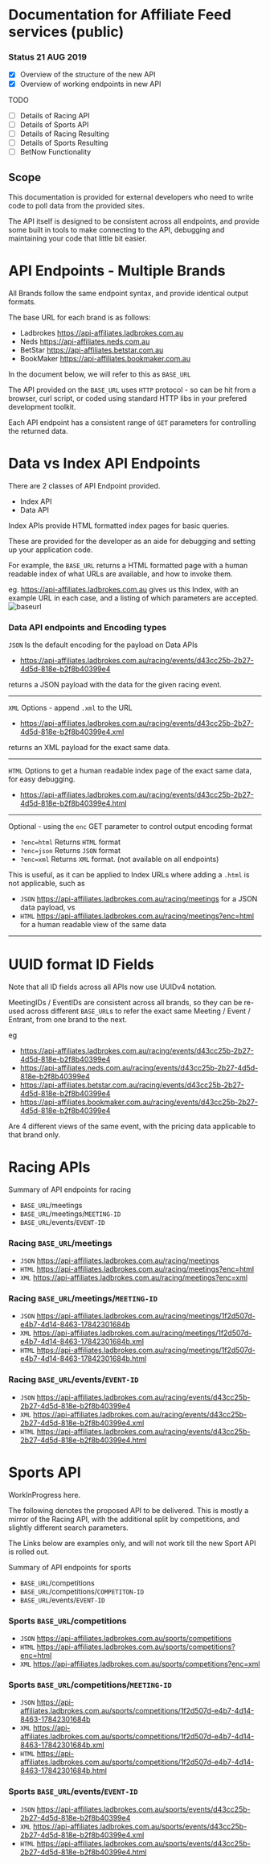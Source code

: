 # Documentation for Affiliate Feed services (public)

### Status 21 AUG 2019
- [x] Overview of the structure of the new API
- [x] Overview of working endpoints in new API

TODO
- [ ] Details of Racing API
- [ ] Details of Sports API
- [ ] Details of Racing Resulting
- [ ] Details of Sports Resulting
- [ ] BetNow Functionality

## Scope

This documentation is provided for external developers who need to write code to poll data from the provided 
sites.

The API itself is designed to be consistent across all endpoints, and provide some built in tools to make
connecting to the API, debugging and maintaining your code that little bit easier.

# API Endpoints - Multiple Brands

All Brands follow the same endpoint syntax, and provide identical output formats.

The base URL for each brand is as follows: 

- Ladbrokes https://api-affiliates.ladbrokes.com.au
- Neds https://api-affiliates.neds.com.au
- BetStar https://api-affiliates.betstar.com.au
- BookMaker https://api-affiliates.bookmaker.com.au

In the document below, we will refer to this as `BASE_URL`

The API provided on the `BASE_URL` uses `HTTP` protocol - so can be hit from a browser, curl script, or coded using
standard HTTP libs in your prefered development toolkit.

Each API endpoint has a consistent range of `GET` parameters for controlling the returned data.

# Data vs Index API Endpoints

There are 2 classes of API Endpoint provided.

- Index API
- Data API

Index APIs provide HTML formatted index pages for basic queries.
  
These are provided for the developer as an aide for debugging and setting up your application code.

For example, the `BASE_URL` returns a HTML formatted page with a human readable index of what URLs
are available, and how to invoke them.

eg. https://api-affiliates.ladbrokes.com.au gives us this Index, with an example URL in each case,
and a listing of which parameters are accepted.
![baseurl](screenshots/1.png)

### Data API endpoints and Encoding types

`JSON` Is the default encoding for the payload on Data APIs

- https://api-affiliates.ladbrokes.com.au/racing/events/d43cc25b-2b27-4d5d-818e-b2f8b40399e4 

returns a JSON payload with the data for the given racing event.

---

`XML` Options - append `.xml` to the URL

- https://api-affiliates.ladbrokes.com.au/racing/events/d43cc25b-2b27-4d5d-818e-b2f8b40399e4.xml

returns an XML payload for the exact same data.

---

`HTML` Options to get a human readable index page of the exact same data, for easy debugging. 

- https://api-affiliates.ladbrokes.com.au/racing/events/d43cc25b-2b27-4d5d-818e-b2f8b40399e4.html

---

Optional - using the `enc` GET parameter to control output encoding format

- `?enc=html`  Returns `HTML` format 
- `?enc=json`  Returns `JSON` format
- `?enc=xml` Returns `XML` format.  (not available on all endpoints)

This is useful, as it can be applied to Index URLs where adding a `.html` is not applicable, such as 

- `JSON` https://api-affiliates.ladbrokes.com.au/racing/meetings for a JSON data payload, vs
- `HTML` https://api-affiliates.ladbrokes.com.au/racing/meetings?enc=html for a human readable view of the same data

---

# UUID format ID Fields

Note that all ID fields across all APIs now use UUIDv4 notation.

MeetingIDs / EventIDs are consistent across all brands, so they can be re-used across 
different `BASE_URL`s to refer the exact same Meeting / Event / Entrant, from one brand to the next.

eg

- https://api-affiliates.ladbrokes.com.au/racing/events/d43cc25b-2b27-4d5d-818e-b2f8b40399e4
- https://api-affiliates.neds.com.au/racing/events/d43cc25b-2b27-4d5d-818e-b2f8b40399e4
- https://api-affiliates.betstar.com.au/racing/events/d43cc25b-2b27-4d5d-818e-b2f8b40399e4
- https://api-affiliates.bookmaker.com.au/racing/events/d43cc25b-2b27-4d5d-818e-b2f8b40399e4

Are 4 different views of the same event, with the pricing data applicable to that brand only.


# Racing APIs

Summary of API endpoints for racing
- `BASE_URL`/meetings
- `BASE_URL`/meetings/`MEETING-ID`
- `BASE_URL`/events/`EVENT-ID`

### Racing `BASE_URL`/meetings

- `JSON` https://api-affiliates.ladbrokes.com.au/racing/meetings
- `HTML` https://api-affiliates.ladbrokes.com.au/racing/meetings?enc=html
- `XML` https://api-affiliates.ladbrokes.com.au/racing/meetings?enc=xml

### Racing `BASE_URL`/meetings/`MEETING-ID`

- `JSON` https://api-affiliates.ladbrokes.com.au/racing/meetings/1f2d507d-e4b7-4d14-8463-17842301684b
- `XML` https://api-affiliates.ladbrokes.com.au/racing/meetings/1f2d507d-e4b7-4d14-8463-17842301684b.xml
- `HTML` https://api-affiliates.ladbrokes.com.au/racing/meetings/1f2d507d-e4b7-4d14-8463-17842301684b.html

### Racing `BASE_URL`/events/`EVENT-ID`

- `JSON` https://api-affiliates.ladbrokes.com.au/racing/events/d43cc25b-2b27-4d5d-818e-b2f8b40399e4
- `XML` https://api-affiliates.ladbrokes.com.au/racing/events/d43cc25b-2b27-4d5d-818e-b2f8b40399e4.xml
- `HTML` https://api-affiliates.ladbrokes.com.au/racing/events/d43cc25b-2b27-4d5d-818e-b2f8b40399e4.html

# Sports API

WorkInProgress here.

The following denotes the proposed API to be delivered. This is mostly a mirror of the Racing API, with 
the additional split by competitions, and slightly different search parameters.

The Links below are examples only, and will not work till the new Sport API is rolled out.

Summary of API endpoints for sports
- `BASE_URL`/competitions
- `BASE_URL`/competitions/`COMPETITON-ID`
- `BASE_URL`/events/`EVENT-ID`

### Sports `BASE_URL`/competitions

- `JSON` https://api-affiliates.ladbrokes.com.au/sports/competitions
- `HTML` https://api-affiliates.ladbrokes.com.au/sports/competitions?enc=html
- `XML` https://api-affiliates.ladbrokes.com.au/sports/competitions?enc=xml

### Sports `BASE_URL`/competitions/`MEETING-ID`

- `JSON` https://api-affiliates.ladbrokes.com.au/sports/competitions/1f2d507d-e4b7-4d14-8463-17842301684b
- `XML` https://api-affiliates.ladbrokes.com.au/sports/competitions/1f2d507d-e4b7-4d14-8463-17842301684b.xml
- `HTML` https://api-affiliates.ladbrokes.com.au/sports/competitions/1f2d507d-e4b7-4d14-8463-17842301684b.html

### Sports `BASE_URL`/events/`EVENT-ID`

- `JSON` https://api-affiliates.ladbrokes.com.au/sports/events/d43cc25b-2b27-4d5d-818e-b2f8b40399e4
- `XML` https://api-affiliates.ladbrokes.com.au/sports/events/d43cc25b-2b27-4d5d-818e-b2f8b40399e4.xml
- `HTML` https://api-affiliates.ladbrokes.com.au/sports/events/d43cc25b-2b27-4d5d-818e-b2f8b40399e4.html

